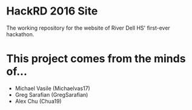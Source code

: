 # HackRD 2016 Site
The working repository for the website of River Dell HS' first-ever hackathon.

# This project comes from the minds of...
- Michael Vasile (Michaelvas17)
- Greg Sarafian (GregSarafian)
- Alex Chu (Chua19)



